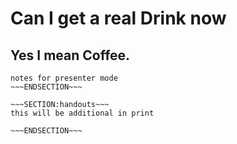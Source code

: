 <!SLIDE>
# Can I get a real Drink now #
## Yes I mean Coffee. ##




~~~SECTION:notes~~~
notes for presenter mode
~~~ENDSECTION~~~

~~~SECTION:handouts~~~
this will be additional in print

~~~ENDSECTION~~~

